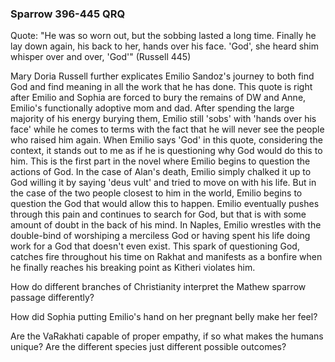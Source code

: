 ### Sparrow 396-445 QRQ

Quote: "He was so worn out, but the sobbing lasted a long time. Finally he lay down again, his back to her, hands over his face. 'God', she heard shim whisper over and over, 'God'" (Russell 445)



Mary Doria Russell further explicates Emilio Sandoz's journey to both find God and find meaning in all the work that he has done. This quote is right after Emilio and Sophia are forced to bury the remains of DW and Anne, Emilio's functionally adoptive mom and dad. After spending the large majority of his energy burying them, Emilio still 'sobs' with 'hands over his face' while he comes to terms with the fact that he will never see the people who raised him again. When Emilio says 'God' in this quote, considering the context, it stands out to me as if he is questioning why God would do this to him. This is the first part in the novel where Emilio begins to question the actions of God. In the case of Alan's death, Emilio simply chalked it up to God willing it by saying 'deus vult' and tried to move on with his life. But in the case of the two people closest to him in the world, Emilio begins to question the God that would allow this to happen. Emilio eventually pushes through this pain and continues to search for God, but that is with some amount of doubt in the back of his mind. In Naples, Emilio wrestles with the double-bind of worshiping a merciless God or having spent his life doing work for a God that doesn't even exist. This spark of questioning God, catches fire throughout his time on Rakhat and manifests as a bonfire when he finally reaches his breaking point as Kitheri violates him. 



How do different branches of Christianity interpret the Mathew sparrow passage differently?

How did Sophia putting Emilio's hand on her pregnant belly make her feel?

Are the VaRakhati capable of proper empathy, if so what makes the humans unique? Are the different species just different possible outcomes? 